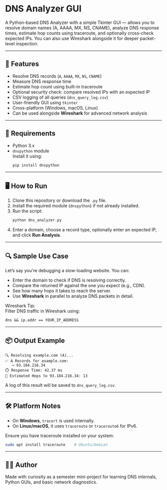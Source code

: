 # DNS Analyzer GUI 

A Python-based DNS Analyzer with a simple Tkinter GUI — allows you to resolve domain names (A, AAAA, MX, NS, CNAME), analyze DNS response times, estimate hop counts using traceroute, and optionally cross-check expected IPs. You can also use Wireshark alongside it for deeper packet-level inspection.

---

## 🚀 Features

- Resolve DNS records (`A`, `AAAA`, `MX`, `NS`, `CNAME`)
- Measure DNS response time
- Estimate hop count using built-in traceroute
- Optional security check: compare resolved IPs with an expected IP
- CSV logging of all queries (`dns_query_log.csv`)
- User-friendly GUI using `tkinter`
- Cross-platform (Windows, macOS, Linux)
- Can be used alongside **Wireshark** for advanced network analysis

---

## 🧩 Requirements

- Python 3.x
- `dnspython` module  
  Install it using:
  ```bash
  pip install dnspython
  ```

---

## 🖥️ How to Run

1. Clone this repository or download the `.py` file.
2. Install the required module (`dnspython`) if not already installed.
3. Run the script:
   ```bash
   python dns_analyzer.py
   ```
4. Enter a domain, choose a record type, optionally enter an expected IP, and click **Run Analysis**.

---

## 🔍 Sample Use Case

Let’s say you're debugging a slow-loading website. You can:

- Enter the domain to check if DNS is resolving correctly.
- Compare the returned IP against the one you expect (e.g., CDN).
- See how many hops it takes to reach the server.
- Use **Wireshark** in parallel to analyze DNS packets in detail.

Wireshark Tip:  
Filter DNS traffic in Wireshark using:
```
dns && ip.addr == YOUR_IP_ADDRESS
```

---

## 📦 Output Example

```
🔍 Resolving example.com (A)...
✅ A Records for example.com:
   → 93.184.216.34
⏱️ Response Time: 42.37 ms
📡 Estimated Hops to 93.184.216.34: 13
```

A log of this result will be saved to `dns_query_log.csv`.

---

## 🛠️ Platform Notes

- On **Windows**, `tracert` is used internally.
- On **Linux/macOS**, it uses `traceroute` or `traceroute6` for IPv6.

Ensure you have traceroute installed on your system:
```bash
sudo apt install traceroute    # Ubuntu/Debian
```

---

## 🧑‍💻 Author

Made with curiosity as a semester mini-project for learning DNS internals, Python GUIs, and basic network diagnostics.


